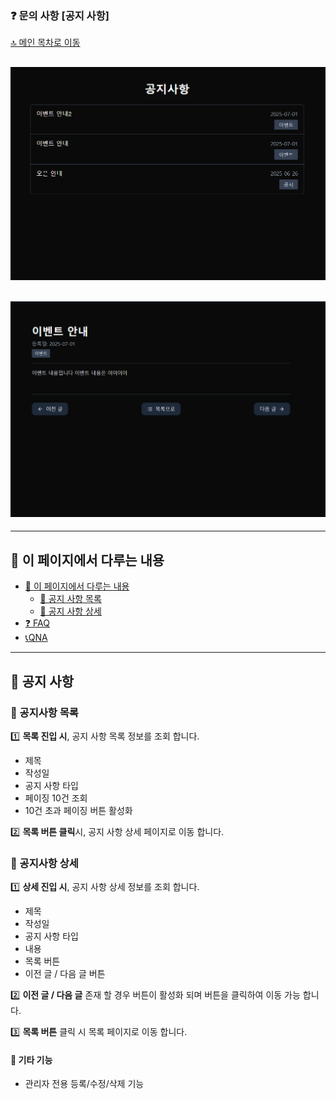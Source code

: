 ### ❓ 문의 사항 [공지 사항]

[🔝 메인 목차로 이동](../../README.md)

## ![../../Settings/image/공지사항목록.PNG](../../Settings/image/공지사항목록.PNG)
## ![../../Settings/image/공지사항상세.PNG](../../Settings/image/공지사항상세.PNG)

---

## 🧭 이 페이지에서 다루는 내용

- [🧭 이 페이지에서 다루는 내용](#-이-페이지에서-다루는-내용)
    - [📢 공지 사항 목록](#-공지사항-목록)
    - [📢 공지 사항 상세](#-공지사항-상세)
- [❓ FAQ](./faq.md)
- [📞QNA](./qna.md)

---

## 📢 공지 사항

### 📢 공지사항 목록

1️⃣ **목록 진입 시**, 공지 사항 목록 정보를 조회 합니다.
- 제목
- 작성일
- 공지 사항 타입
- 페이징 10건 조회
- 10건 초과 페이징 버튼 활성화

2️⃣ **목록 버튼 클릭**시, 공지 사항 상세 페이지로 이동 합니다.

### 📢 공지사항 상세
1️⃣ **상세 진입 시**, 공지 사항 상세 정보를 조회 합니다.
- 제목
- 작성일
- 공지 사항 타입
- 내용
- 목록 버튼
- 이전 글 / 다음 글 버튼

2️⃣ **이전 글 / 다음 글** 존재 할 경우 버튼이 활성화 되며 버튼을 클릭하여 이동 가능 합니다.

3️⃣ **목록 버튼** 클릭 시 목록 페이지로 이동 합니다.


#### 📌 기타 기능

- 관리자 전용 등록/수정/삭제 기능
